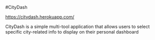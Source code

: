 #CityDash

https://citydash.herokuapp.com/

CityDash is a simple multi-tool application that allows users to select specific city-related info to display on their personal dashboard

